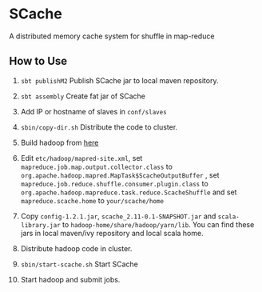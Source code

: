# SCache
A distributed memory cache system for shuffle in map-reduce

## How to Use

1. `sbt publishM2` Publish SCache jar to local maven repository.

2. `sbt assembly` Create fat jar of SCache

3. Add IP or hostname of slaves in `conf/slaves`

4. `sbin/copy-dir.sh` Distribute the code to cluster.

5. Build hadoop from [here](https://github.com/frankfzw/hadoop/tree/scache)

6. Edit `etc/hadoop/mapred-site.xml`, set `mapreduce.job.map.output.collector.class` to `org.apache.hadoop.mapred.MapTask$ScacheOutputBuffer` , set `mapreduce.job.reduce.shuffle.consumer.plugin.class` to `org.apache.hadoop.mapreduce.task.reduce.ScacheShuffle` and set `mapreduce.scache.home` to `your/scache/home`

6. Copy `config-1.2.1.jar`, `scache_2.11-0.1-SNAPSHOT.jar` and `scala-library.jar` to `hadoop-home/share/hadoop/yarn/lib`. You can find these jars in local maven/ivy repository and local scala home.

7. Distribute hadoop code in cluster.

8. `sbin/start-scache.sh` Start SCache

9. Start hadoop and submit jobs.
